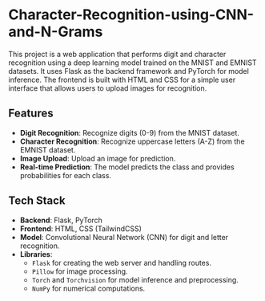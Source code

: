 # Character-Recognition-using-CNN-and-N-Grams
This project is a web application that performs digit and character recognition using a deep learning model trained on the MNIST and EMNIST datasets. It uses Flask as the backend framework and PyTorch for model inference. The frontend is built with HTML and CSS for a simple user interface that allows users to upload images for recognition.

## Features

- **Digit Recognition**: Recognize digits (0-9) from the MNIST dataset.
- **Character Recognition**: Recognize uppercase letters (A-Z) from the EMNIST dataset.
- **Image Upload**: Upload an image for prediction.
- **Real-time Prediction**: The model predicts the class and provides probabilities for each class.

## Tech Stack

- **Backend**: Flask, PyTorch
- **Frontend**: HTML, CSS (TailwindCSS)
- **Model**: Convolutional Neural Network (CNN) for digit and letter recognition.
- **Libraries**:
  - `Flask` for creating the web server and handling routes.
  - `Pillow` for image processing.
  - `Torch` and `Torchvision` for model inference and preprocessing.
  - `NumPy` for numerical computations.
